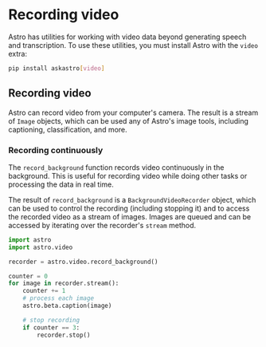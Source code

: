 # Recording video

Astro has utilities for working with video data beyond generating speech and transcription. To use these utilities, you must install Astro with the `video` extra:

```bash
pip install askastro[video]
```

## Recording video

Astro can record video from your computer's camera. The result is a stream of `Image` objects, which can be used any of Astro's image tools, including captioning, classification, and more.

### Recording continuously

The `record_background` function records video continuously in the background. This is useful for recording video while doing other tasks or processing the data in real time.

The result of `record_background` is a `BackgroundVideoRecorder` object, which can be used to control the recording (including stopping it) and to access the recorded video as a stream of images. Images are queued and can be accessed by iterating over the recorder's `stream` method.

```python
import astro
import astro.video

recorder = astro.video.record_background()

counter = 0
for image in recorder.stream():
    counter += 1
    # process each image
    astro.beta.caption(image)

    # stop recording
    if counter == 3:
        recorder.stop()
```